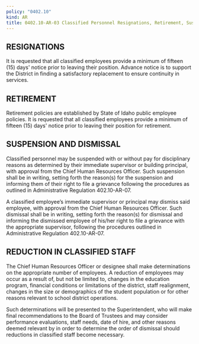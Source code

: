 ```yaml
---
policy: "0402.10"
kind: AR
title: 0402.10-AR-03 Classified Personnel Resignations, Retirement, Suspension and Dismissal
---
```


## RESIGNATIONS

It is requested that all classified employees provide a minimum of fifteen (15) days' notice prior to leaving their position.  Advance notice is to support the District in finding a satisfactory replacement to ensure continuity in services.

## RETIREMENT

Retirement policies are established by State of Idaho public employee policies. It is requested that all classified employees provide a minimum of fifteen (15) days' notice prior to leaving their position for retirement.

## SUSPENSION AND DISMISSAL

Classified personnel may be suspended with or without pay for disciplinary reasons as determined by their immediate supervisor or building principal, with approval from the Chief Human Resources Officer.  Such suspension shall be in writing, setting forth the reason(s) for the suspension and informing them of their right to file a grievance following the procedures as outlined in Administrative Regulation 402.10-AR-07.
 
A classified employee’s immediate supervisor or principal may dismiss said employee, with approval from the Chief Human Resources Officer.  Such dismissal shall be in writing, setting forth the reason(s) for dismissal and informing the dismissed employee of his/her right to file a grievance with the appropriate supervisor, following the procedures outlined in Administrative Regulation 402.10-AR-07.

## REDUCTION IN CLASSIFIED STAFF

The Chief Human Resources Officer or designee shall make determinations on the appropriate number of employees. A reduction of employees may occur as a result of, but not be limited to, changes in the education program, financial conditions or limitations of the district, staff realignment, changes in the size or demographics of the student population or for other reasons relevant to school district operations.

Such determinations will be presented to the Superintendent, who will make final recommendations to the Board of Trustees and may consider performance evaluations, staff needs, date of hire, and other reasons deemed relevant by in order to determine the order of dismissal should reductions in classified staff become necessary.

